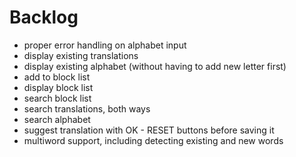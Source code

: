 # Backlog

- proper error handling on alphabet input
- display existing translations
- display existing alphabet (without having to add new letter first)
- add to block list
- display block list
- search block list
- search translations, both ways
- search alphabet
- suggest translation with OK - RESET buttons before saving it
- multiword support, including detecting existing and new words